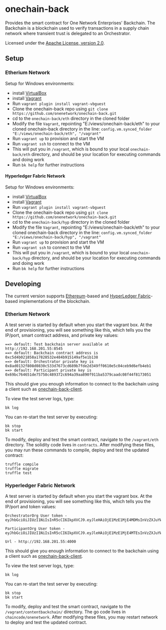 # onechain-back

Provides the smart contract for One Network Enterprises' Backchain.
The Backchain is a blockchain used to verify transactions in a supply chain network where
transient trust is delegated to an Orchestrator.

Licensed under the [Apache License, version 2.0](http://www.apache.org/licenses/LICENSE-2.0).


## Setup

### Etherium Network 
Setup for Windows environments:
 * install [VirtualBox](https://www.virtualbox.org/)
 * install [Vagrant](https://www.vagrantup.com/)
 * Run `vagrant plugin install vagrant-vbguest`
 * Clone the onechain-back repo using `git clone https://github.com/onenetwork/onechain-back.git`
 * cd to the `onechain-back/eth` directory in the cloned folder
 * Modify the file `Vagrant`, repointing "E:/views/onechain-back/eth" to your cloned onechain-back directory in the line: `config.vm.synced_folder "E:/views/onechain-back/eth", "/vagrant"`
 * Run `vagrant up` to provision and start the VM
 * Run `vagrant ssh` to connect to the VM
 * This will put you in `/vagrant`, which is bound to your local `onechain-back/eth` directory, and should be your location for executing commands and doing work
 * Run `bk help` for further instructions

#### Hyperledger Fabric Network 
Setup for Windows environments:
 * install [VirtualBox](https://www.virtualbox.org/)
 * install [Vagrant](https://www.vagrantup.com/)
 * Run `vagrant plugin install vagrant-vbguest`
 * Clone the onechain-back repo using `git clone https://github.com/onenetwork/onechain-back.git`
 * cd to the `onechain-back/hyp` directory in the cloned folder
 * Modify the file `Vagrant`, repointing "E:/views/onechain-back/eth" to your cloned onechain-back directory in the line: `config.vm.synced_folder "E:/views/onechain-back/hyp", "/vagrant"`
 * Run `vagrant up` to provision and start the VM
 * Run `vagrant ssh` to connect to the VM
 * This will put you in `/vagrant`, which is bound to your local `onechain-back/hyp` directory, and should be your location for executing commands and doing work
 * Run `bk help` for further instructions 

## Developing
The current version supports [Ethereum](https://ethereum.org/)-based and [HyperLedger Fabric](https://www.hyperledger.org/projects/fabric/)-based implementations of the blockchain.

### Etherium Network 
A test server is started by default when you start the vagrant box.  At the end of provisioning, you will see something like this, which tells you the IP/port, smart contract address, and private key values:
```
==> default: Test backchain server available at http://192.168.201.55:8545
==> default: Backchain contract address is 0xc5d4b021858a17828532e484b915149af5e1b138
==> default: Orchestrator private key is 0x8ad0132f808d0830c533d7673cd689b7fde2d349ff0610e5c04ceb9d6efb4eb1
==> default: Participant private key is 0x69bc764651de75758c489372c694a39aa890f911ba5379caadc08f44f8173051
```
This should give you enough information to connect to the backchain using a client such as [onechain-back-client](https://github.com/onenetwork/onechain-back-client).


To view the test server logs, type:
```
bk log
```

You can re-start the test server by executing:
```
bk stop
bk start
```

To modify, deploy and test the smart contract, navigate to the `/vagrant/eth` directory.  The solidity code lives in `contracts`.  After modifying these files, you may run these commands to compile, deploy and test the updated contract:
```
truffle compile
truffle migrate
truffle test
```
### Hyperledger Fabric Network 
A test server is started by default when you start the vagrant box.  At the end of provisioning, you will see something like this, which tells you the IP/port and token values:
```
OrchestratorOrg User token - eyJhbGciOiJIUzI1NiIsInR5cCI6IkpXVCJ9.eyJleHAiOjE1MzE1MjE4MDMsInVzZXJuYW1lIjoiT3JjaGVzdHJhdG9yVXNlciIsIm9yZ05hbWUiOiJPcmNoZXN0cmF0b3JPcmciLCJpYXQiOjE1MzE0ODU4MDN9.iL5ClwJ4YjAo0m4AOIt4XwanmkBbZKPXEcHl4UcarG4

ParticipantOrg User token - eyJhbGciOiJIUzI1NiIsInR5cCI6IkpXVCJ9.eyJleHAiOjE1MzE1MjE4MTEsInVzZXJuYW1lIjoiUGFydGljaXBhbnRVc2VyIiwib3JnTmFtZSI6IlBhcnRpY2lwYW50T3JnIiwiaWF0IjoxNTMxNDg1ODExfQ.Zbi0erwyETjSGSTNtAS2AySugoh5xi51CJiuuY4MxRg

Url - http://192.168.201.55:4000
```
This should give you enough information to connect to the backchain using a client such as [onechain-back-client](https://github.com/onenetwork/onechain-back-client).


To view the test server logs, type:
```
bk log
```

You can re-start the test server by executing:
```
bk stop
bk start
```

To modify, deploy and test the smart contract, navigate to the `/vagrant/contentbackchain/` directory.  The go code lives in `chaincode/onenetwork`.  After modifying these files, you may restart network to deploy and test the updated contract.

